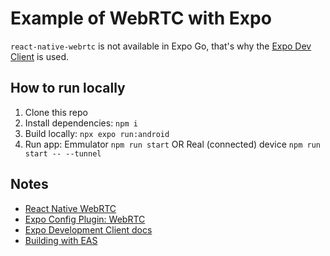 # Example of WebRTC with Expo

`react-native-webrtc` is not available in Expo Go, that's why the [Expo Dev Client](https://docs.expo.dev/clients/introduction/) is used.

## How to run locally

1. Clone this repo
1. Install dependencies: `npm i`
1. Build locally: `npx expo run:android` 
1. Run app: Emmulator `npm run start` OR Real (connected) device `npm run start -- --tunnel`

## Notes

- [React Native WebRTC](https://github.com/react-native-webrtc/)
- [Expo Config Plugin: WebRTC](https://github.com/expo/config-plugins/tree/master/packages/react-native-webrtc)
- [Expo Development Client docs](https://docs.expo.dev/clients/introduction/)
- [Building with EAS](https://docs.expo.dev/eas/)

